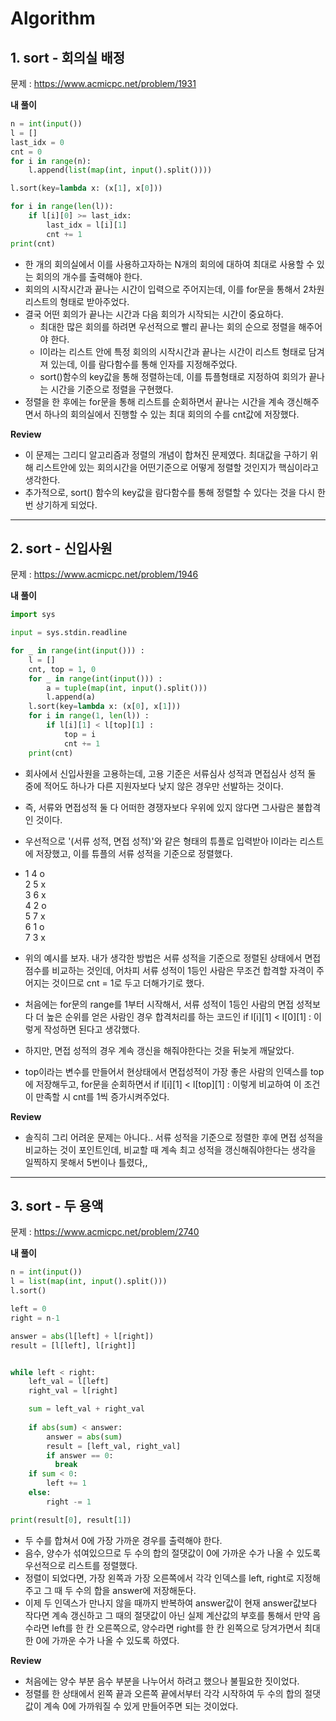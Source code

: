 # Algorithm

## 1. sort - 회의실 배정

문제 : https://www.acmicpc.net/problem/1931

**내 풀이**
```python
n = int(input())
l = []
last_idx = 0
cnt = 0
for i in range(n):
    l.append(list(map(int, input().split())))

l.sort(key=lambda x: (x[1], x[0])) 

for i in range(len(l)):
    if l[i][0] >= last_idx:
        last_idx = l[i][1]
        cnt += 1
print(cnt)
```
- 한 개의 회의실에서 이를 사용하고자하는 N개의 회의에 대하여 최대로 사용할 수 있는 회의의 개수를 출력해야 한다.
- 회의의 시작시간과 끝나는 시간이 입력으로 주어지는데, 이를 for문을 통해서 2차원 리스트의 형태로 받아주었다.
- 결국 어떤 회의가 끝나는 시간과 다음 회의가 시작되는 시간이 중요하다.
    - 최대한 많은 회의를 하려면 우선적으로 빨리 끝나는 회의 순으로 정렬을 해주어야 한다.
    - l이라는 리스트 안에 특정 회의의 시작시간과 끝나는 시간이 리스트 형태로 담겨져 있는데, 이를 람다함수를 통해 인자를 지정해주었다.
    - sort()함수의 key값을 통해 정렬하는데, 이를 튜플형태로 지정하여 회의가 끝나는 시간을 기준으로 정렬을 구현했다.
- 정렬을 한 후에는 for문을 통해 리스트를 순회하면서 끝나는 시간을 계속 갱신해주면서 하나의 회의실에서 진행할 수 있는 최대 회의의 수를 cnt값에 저장했다.

**Review**

- 이 문제는 그리디 알고리즘과 정렬의 개념이 합쳐진 문제였다. 최대값을 구하기 위해 리스트안에 있는 회의시간을 어떤기준으로 어떻게 정렬할 것인지가 핵심이라고 생각한다.
- 추가적으로, sort() 함수의 key값을 람다함수를 통해 정렬할 수 있다는 것을 다시 한 번 상기하게 되었다.

***

## 2. sort - 신입사원

문제 : https://www.acmicpc.net/problem/1946

**내 풀이**
```python
import sys

input = sys.stdin.readline

for _ in range(int(input())) :
    l = []
    cnt, top = 1, 0
    for _ in range(int(input())) :
        a = tuple(map(int, input().split()))
        l.append(a)
    l.sort(key=lambda x: (x[0], x[1]))
    for i in range(1, len(l)) :
        if l[i][1] < l[top][1] :
            top = i
            cnt += 1 
    print(cnt)
```
- 회사에서 신입사원을 고용하는데, 고용 기준은 서류심사 성적과 면접심사 성적 둘 중에 적어도 하나가 다른 지원자보다 낮지 않은 경우만 선발하는 것이다.
- 즉, 서류와 면접성적 둘 다 어떠한 경쟁자보다 우위에 있지 않다면 그사람은 불합격인 것이다.
- 우선적으로 '(서류 성적, 면접 성적)'와 같은 형태의 튜플로 입력받아 l이라는 리스트에 저장했고, 이를 튜플의 서류 성적을 기준으로 정렬했다.
- 1 4 o<br>
  2 5 x<br>
  3 6 x<br>
  4 2 o<br>
  5 7 x<br>
  6 1 o<br>
  7 3 x<br>

- 위의 예시를 보자. 내가 생각한 방법은 서류 성적을 기준으로 정렬된 상태에서 면접 점수를 비교하는 것인데, 어차피 서류 성적이 1등인 사람은 무조건 합격할 자격이 주어지는 것이므로 cnt = 1로 두고 더해가기로 했다.
- 처음에는 for문의 range를 1부터 시작해서, 서류 성적이 1등인 사람의 면접 성적보다 더 높은 순위를 얻은 사람인 경우 합격처리를 하는 코드인 if l[i][1] < l[0][1] : 이렇게 작성하면 된다고 생갂했다.
- 하지만, 면접 성적의 경우 계속 갱신을 해줘야한다는 것을 뒤늦게 깨달았다.
- top이라는 변수를 만들어서 현상태에서 면접성적이 가장 좋은 사람의 인덱스를 top에 저장해두고, for문을 순회하면서 if l[i][1] < l[top][1] : 이렇게 비교하여 이 조건이 만족할 시 cnt를 1씩 증가시켜주었다.

   
**Review**
- 솔직히 그리 어려운 문제는 아니다.. 서류 성적을 기준으로 정렬한 후에 면접 성적을 비교하는 것이 포인트인데, 비교할 때 계속 최고 성적을 갱신해줘야한다는 생각을 일찍하지 못해서 5번이나 틀렸다,,

***

## 3. sort - 두 용액

문제 : https://www.acmicpc.net/problem/2740

**내 풀이**
```python
n = int(input())
l = list(map(int, input().split()))
l.sort()

left = 0
right = n-1

answer = abs(l[left] + l[right])
result = [l[left], l[right]]


while left < right:
    left_val = l[left]
    right_val = l[right]

    sum = left_val + right_val
  
    if abs(sum) < answer:
        answer = abs(sum)
        result = [left_val, right_val]
        if answer == 0:
          break
    if sum < 0:
        left += 1
    else:
        right -= 1

print(result[0], result[1])

```

- 두 수를 합쳐서 0에 가장 가까운 경우를 출력해야 한다.
- 음수, 양수가 섞여있으므로 두 수의 합의 절댓값이 0에 가까운 수가 나올 수 있도록 우선적으로 리스트를 정렬했다.
- 정렬이 되었다면, 가장 왼쪽과 가장 오른쪽에서 각각 인덱스를 left, right로 지정해주고 그 때 두 수의 합을 answer에 저장해둔다.
- 이제 두 인덱스가 만나지 않을 때까지 반복하여 answer값이 현재 answer값보다 작다면 계속 갱신하고 그 때의 절댓값이 아닌 실제 계산값의 부호를 통해서 만약 음수라면 left를 한 칸 오른쪽으로, 양수라면 right를 한 칸 왼쪽으로 당겨가면서 최대한 0에 가까운 수가 나올 수 있도록 하였다.

**Review**
- 처음에는 양수 부분 음수 부분을 나누어서 하려고 했으나 불필요한 짓이었다.
- 정렬를 한 상태에서 왼쪽 끝과 오른쪽 끝에서부터 각각 시작하여 두 수의 합의 절댓값이 계속 0에 가까워질 수 있게 만들어주면 되는 것이었다.












